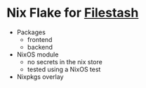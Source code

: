 # Nix Flake for [Filestash](https://www.filestash.app/)

- Packages
	- frontend
	- backend
- NixOS module
	- no secrets in the nix store
	- tested using a NixOS test
- Nixpkgs overlay
